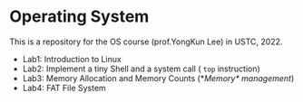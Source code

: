 # Operating System

This is a repository for the OS course (prof.YongKun Lee) in USTC, 2022.

- Lab1: Introduction to Linux
- Lab2: Implement a tiny Shell and a system call ( `top` instruction)
- Lab3: Memory Allocation and Memory Counts (**Memory\* *management**)
- Lab4: FAT File System